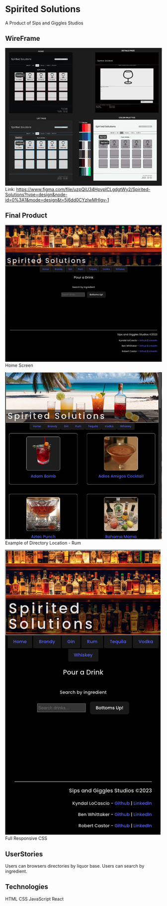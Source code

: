 # Spirited Solutions

A Product of Sips and Giggles Studios

## WireFrame
![Wire Frame](<src/assets/Wire Frame.png>)
Link: https://www.figma.com/file/uzpQiU34HpvpICLgdgtWy2/Spirited-Solutions?type=design&node-id=0%3A1&mode=design&t=5j6dd0CYzIwMHIgv-1

## Final Product
![Home Screen](<src/assets/Home Screen.png>)
Home Screen

![Rum Location](<src/assets/Rum Location.png>)
Example of Directory Location - Rum

![Mobile Appearance](<src/assets/Mobile Appearance.png>)
Full Responsive CSS

## UserStories
Users can browsers directories by liquor base.
Users can search by ingredient.

## Technologies
HTML
CSS
JavaScript
React